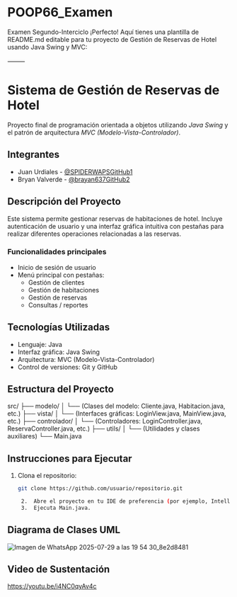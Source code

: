# POOP66_Examen
Examen Segundo-Interciclo
¡Perfecto! Aquí tienes una plantilla de README.md editable para tu proyecto de Gestión de Reservas de Hotel usando Java Swing y MVC:

⸻


# Sistema de Gestión de Reservas de Hotel

Proyecto final de programación orientada a objetos utilizando *Java Swing* y el patrón de arquitectura *MVC (Modelo-Vista-Controlador)*.

## Integrantes

- Juan Urdiales - [@SPIDERWAPSGitHub1](https://github.com/SPIDERWAPSGitHub1)
- Bryan Valverde - [@brayan637GitHub2](https://github.com/brayan637GitHub2)

## Descripción del Proyecto

Este sistema permite gestionar reservas de habitaciones de hotel. Incluye autenticación de usuario y una interfaz gráfica intuitiva con pestañas para realizar diferentes operaciones relacionadas a las reservas.

### Funcionalidades principales

- Inicio de sesión de usuario
- Menú principal con pestañas:
  - Gestión de clientes
  - Gestión de habitaciones
  - Gestión de reservas
  - Consultas / reportes

## Tecnologías Utilizadas

- Lenguaje: Java
- Interfaz gráfica: Java Swing
- Arquitectura: MVC (Modelo-Vista-Controlador)
- Control de versiones: Git y GitHub

## Estructura del Proyecto

src/
├── modelo/
│   └── (Clases del modelo: Cliente.java, Habitacion.java, etc.)
├── vista/
│   └── (Interfaces gráficas: LoginView.java, MainView.java, etc.)
├── controlador/
│   └── (Controladores: LoginController.java, ReservaController.java, etc.)
├── utils/
│   └── (Utilidades y clases auxiliares)
└── Main.java

## Instrucciones para Ejecutar

1. Clona el repositorio:
   ```bash
   git clone https://github.com/usuario/repositorio.git

	2.	Abre el proyecto en tu IDE de preferencia (por ejemplo, IntelliJ IDEA o NetBeans).
	3.	Ejecuta Main.java.

## Diagrama de Clases UML

![Imagen de WhatsApp 2025-07-29 a las 19 54 30_8e2d8481](https://github.com/user-attachments/assets/cd495c18-ab98-46ae-8a05-91571114602f)

## Video de Sustentación

https://youtu.be/i4NC0qyAv4c

